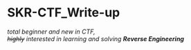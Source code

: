 # SKR-CTF_Write-up

*_total beginner_ and _new_ in CTF,*
<br>
*~~highly~~ interested in learning and solving **Reverse Engineering***
